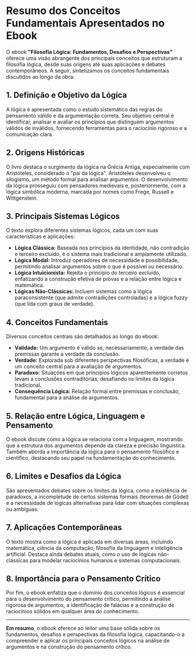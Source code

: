 
# Resumo dos Conceitos Fundamentais Apresentados no Ebook

O ebook **"Filosofia Lógica: Fundamentos, Desafios e Perspectivas"** oferece uma visão abrangente dos principais conceitos que estruturam a filosofia lógica, desde suas origens até suas aplicações e debates contemporâneos. A seguir, sintetizamos os conceitos fundamentais discutidos ao longo da obra:

## 1. Definição e Objetivo da Lógica

A lógica é apresentada como o estudo sistemático das regras do pensamento válido e da argumentação correta. Seu objetivo central é identificar, analisar e avaliar os princípios que distinguem argumentos válidos de inválidos, fornecendo ferramentas para o raciocínio rigoroso e a comunicação clara.

## 2. Origens Históricas

O livro destaca o surgimento da lógica na Grécia Antiga, especialmente com Aristóteles, considerado o "pai da lógica". Aristóteles desenvolveu o silogismo, um método formal para analisar argumentos. O desenvolvimento da lógica prosseguiu com pensadores medievais e, posteriormente, com a lógica simbólica moderna, marcada por nomes como Frege, Russell e Wittgenstein.

## 3. Principais Sistemas Lógicos

O texto explora diferentes sistemas lógicos, cada um com suas características e aplicações:

- **Lógica Clássica:** Baseada nos princípios da identidade, não contradição e terceiro excluído, é o sistema mais tradicional e amplamente utilizado.
- **Lógica Modal:** Introduz operadores de necessidade e possibilidade, permitindo analisar argumentos sobre o que é possível ou necessário.
- **Lógica Intuicionista:** Rejeita o princípio do terceiro excluído, enfatizando a construção efetiva de provas e a relação entre lógica e matemática.
- **Lógicas Não-Clássicas:** Incluem sistemas como a lógica paraconsistente (que admite contradições controladas) e a lógica fuzzy (que lida com graus de verdade).

## 4. Conceitos Fundamentais

Diversos conceitos centrais são detalhados ao longo do ebook:

- **Validade:** Um argumento é válido se, necessariamente, a verdade das premissas garante a verdade da conclusão.
- **Verdade:** Explorada sob diferentes perspectivas filosóficas, a verdade é um conceito central para a avaliação de argumentos.
- **Paradoxo:** Situações em que princípios lógicos aparentemente corretos levam a conclusões contraditórias, desafiando os limites da lógica tradicional.
- **Consequência Lógica:** Relação formal entre premissas e conclusão, fundamental para a análise de argumentos.

## 5. Relação entre Lógica, Linguagem e Pensamento

O ebook discute como a lógica se relaciona com a linguagem, mostrando que a estrutura dos argumentos depende da clareza e precisão linguística. Também aborda a importância da lógica para o pensamento filosófico e científico, destacando seu papel na fundamentação do conhecimento.

## 6. Limites e Desafios da Lógica

São apresentados debates sobre os limites da lógica, como a existência de paradoxos, a incompletude de certos sistemas formais (teoremas de Gödel) e a necessidade de lógicas alternativas para lidar com situações complexas ou ambíguas.

## 7. Aplicações Contemporâneas

O texto mostra como a lógica é aplicada em diversas áreas, incluindo matemática, ciência da computação, filosofia da linguagem e inteligência artificial. Destaca ainda debates atuais, como o uso de lógicas não-clássicas para modelar raciocínios humanos e sistemas computacionais.

## 8. Importância para o Pensamento Crítico

Por fim, o ebook enfatiza que o domínio dos conceitos lógicos é essencial para o desenvolvimento do pensamento crítico, permitindo a análise rigorosa de argumentos, a identificação de falácias e a construção de raciocínios sólidos em qualquer área do conhecimento.

---

**Em resumo**, o ebook oferece ao leitor uma base sólida sobre os fundamentos, desafios e perspectivas da filosofia lógica, capacitando-o a compreender e aplicar os principais conceitos lógicos na análise de argumentos e na construção do pensamento crítico.
```
